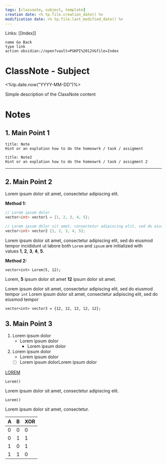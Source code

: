 ```yaml
---
tags: [classnote, subject, template]
creation date: <% tp.file.creation_date() %>
modification date: <% tp.file.last_modified_date() %>
---
```

Links: [[Index]]
```button
name Go Back
type link
action obsidian://open?vault=PGKPI%2012V&file=Index
```
# ClassNote - Subject
<%tp.date.now("YYYY-MM-DD")%>

Simple description of the ClassNote content
# Notes
## 1. Main Point 1
```ad-example
title: Note
Hint or an explation how to do the homeowrk / task / assigment
```
```ad-note
title: Note2
Hint or an explation how to do the homeowrk / task / assigment 2
```
---
## 2. Main Point 2
Lorem ipsum dolor sit amet, consectetur adipiscing elit.

**Method 1:**

```cs
// Lorem ipsum dolor
vector<int> vector1 = {1, 2, 3, 4, 5};
```

```cs
// Lorem ipsum dolor sit amet, consectetur adipiscing elit, sed do eiusmod tempor incididunt ut labore
vector<int> vector2 {1, 2, 3, 4, 5};
```

Lorem ipsum dolor sit amet, consectetur adipiscing elit, sed do eiusmod tempor incididunt ut labore both `Lorem` and `ipsum` are initialized with values **1**, **2**, **3**, **4**, **5**.

**Method 2:**

```
vector<int> Lorem(5, 12);
```

Lorem, **5** ipsum dolor sit amet **12** ipsum dolor sit amet.

Lorem ipsum dolor sit amet, consectetur adipiscing elit, sed do eiusmod tempor `int` Lorem ipsum dolor sit amet, consectetur adipiscing elit, sed do eiusmod tempor

```
vector<int> vector3 = {12, 12, 12, 12, 12};
```
## 3. Main Point 3
1. Lorem ipsum dolor
	- Lorem ipsum dolor
		- Lorem ipsum dolor
2. Lorem ipsum dolor
	- Lorem ipsum dolor
	- [ ] Lorem ipsum dolorLorem ipsum dolor

[LOREM](https://loremipsum.io/generator/?n=5&t=p)

`Lorem()`

Lorem ipsum dolor sit amet, consectetur adipiscing elit.

`Lorem()`

Lorem ipsum dolor sit amet, consectetur.

| A   | B   | XOR |
| --- | --- | --- |
| 0   | 0   | 0   |
| 0   | 1   | 1   |
| 1   | 0   | 1   |
| 1   | 1   | 0   |
